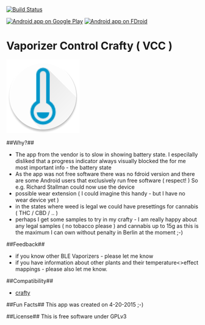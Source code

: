 [![Build Status](https://snap-ci.com/ligi/VaporizerControl/branch/master/build_image)](https://snap-ci.com/ligi/VaporizerControl/branch/master)

[![Android app on Google Play](http://ligi.de/img/play_badge.png)](https://play.google.com/store/apps/details?id=org.ligi.vaporizercontrol)
[![Android app on FDroid](http://ligi.de/img/fdroid_badge.png)](https://f-droid.org/repository/browse/?fdid=org.ligi.vaporizercontrol)

# Vaporizer Control Crafty ( VCC ) #

![](art/icon.png)

##Why?##

 - The app from the vendor is to slow in showing battery state. I especilally disliked that a progress indicator always visually blocked the for me most important info - the battery state
 - As the app was not free software there was no fdroid version and there are some Android users that exclusively run free software ( respect! ) So e.g. Richard Stallman could now use the device
 - possible wear extension ( I could imagine this handy - but I have no wear device yet )
 - in the states where weed is legal we could have presettings for cannabis ( THC / CBD / .. )
 - perhaps I get some samples to try in my crafty - I am really happy about any legal samples ( no tobacco please ) and cannabis up to 15g as this is the maximum I can own without penalty in Berlin at the moment ;-)

##Feedback##
 - if you know other BLE Vaporizers - please let me know
 - if you have information about other plants and their temperature<>effect mappings - please also let me know.

##Compatibility##
 - [crafty](http://www.storz-bickel.com/shop_eu/en/crafty-portable-app-vaporizer/)

##Fun Facts##
 This app was created on 4-20-2015 ;-)

##License##
 This is free software under GPLv3




